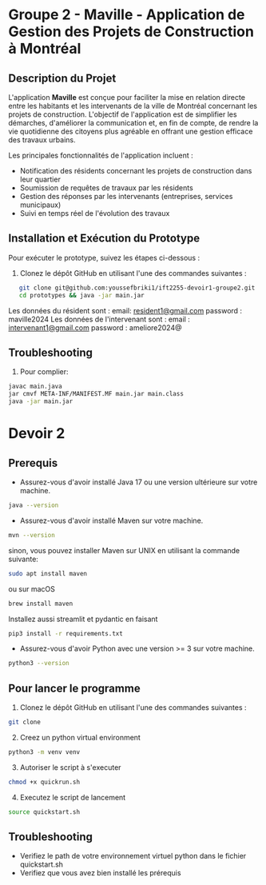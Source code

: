 # Groupe 2 - Maville - Application de Gestion des Projets de Construction à Montréal

## Description du Projet

L'application **Maville** est conçue pour faciliter la mise en relation directe entre les habitants et les intervenants de la ville de Montréal concernant les projets de construction. L'objectif de l'application est de simplifier les démarches, d'améliorer la communication et, en fin de compte, de rendre la vie quotidienne des citoyens plus agréable en offrant une gestion efficace des travaux urbains.

Les principales fonctionnalités de l'application incluent :

- Notification des résidents concernant les projets de construction dans leur quartier
- Soumission de requêtes de travaux par les résidents
- Gestion des réponses par les intervenants (entreprises, services municipaux)
- Suivi en temps réel de l'évolution des travaux

## Installation et Exécution du Prototype

Pour exécuter le prototype, suivez les étapes ci-dessous :

1. Clonez le dépôt GitHub en utilisant l'une des commandes suivantes :

```bash
   git clone git@github.com:youssefbriki1/ift2255-devoir1-groupe2.git
   cd prototypes && java -jar main.jar
```


Les données du résident sont : email: resident1@gmail.com password : maville2024 
Les données de l'intervenant sont : email : intervenant1@gmail.com password : ameliore2024@


## Troubleshooting

1. Pour complier: 

```bash
javac main.java
jar cmvf META-INF/MANIFEST.MF main.jar main.class
java -jar main.jar

```

# Devoir 2

## Prerequis
- Assurez-vous d'avoir installé Java 17 ou une version ultérieure sur votre machine. 
```bash
java --version
```
- Assurez-vous d'avoir installé Maven sur votre machine.
```bash
mvn --version
```

sinon, vous pouvez installer Maven sur UNIX en utilisant la commande suivante:

```bash
sudo apt install maven
```

ou sur macOS

```bash
brew install maven
```
Installez aussi streamlit et pydantic en faisant

```bash
pip3 install -r requirements.txt
```
- Assurez-vous d'avoir Python avec une version >= 3 sur votre machine.
```bash
python3 --version
```

## Pour lancer le programme

1. Clonez le dépôt GitHub en utilisant l'une des commandes suivantes :

```bash
git clone
```

2. Creez un python virtual environment
   
```bash
python3 -m venv venv
```
3. Autoriser le script à s'executer

```bash
chmod +x quickrun.sh
```

4. Executez le script de lancement

```bash
source quickstart.sh
```


## Troubleshooting

- Verifiez le path de votre environnement virtuel python dans le fichier quickstart.sh
- Verifiez que vous avez bien installé les prérequis
